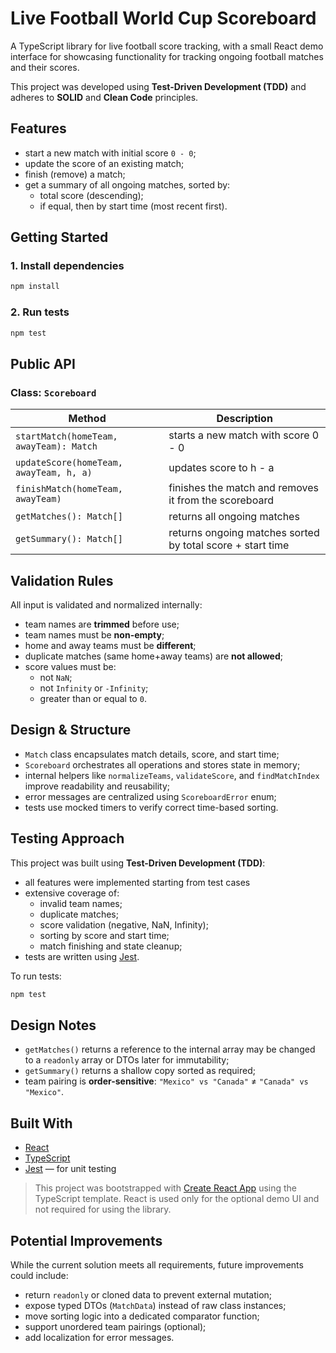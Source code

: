 # Live Football World Cup Scoreboard

A TypeScript library for live football score tracking, with a small React demo interface for showcasing functionality for tracking ongoing football matches and their scores.

This project was developed using **Test-Driven Development (TDD)** and adheres to **SOLID** and **Clean Code** principles.

## Features

- start a new match with initial score `0 - 0`;
- update the score of an existing match;
- finish (remove) a match;
- get a summary of all ongoing matches, sorted by:
    - total score (descending);
    - if equal, then by start time (most recent first).


## Getting Started

### 1. Install dependencies

```bash
npm install
```

### 2. Run tests

```bash
npm test
```


## Public API

### Class: `Scoreboard`

| Method                                     | Description                                                |
|-------------------------------------------|------------------------------------------------------------|
| `startMatch(homeTeam, awayTeam): Match`   | starts a new match with score 0 - 0                        |
| `updateScore(homeTeam, awayTeam, h, a)`   | updates score to h - a                                     |
| `finishMatch(homeTeam, awayTeam)`         | finishes the match and removes it from the scoreboard      |
| `getMatches(): Match[]`                   | returns all ongoing matches                                |
| `getSummary(): Match[]`                   | returns ongoing matches sorted by total score + start time |


## Validation Rules

All input is validated and normalized internally:

- team names are **trimmed** before use;
- team names must be **non-empty**;
- home and away teams must be **different**;
- duplicate matches (same home+away teams) are **not allowed**;
- score values must be:
    - not `NaN`;
    - not `Infinity` or `-Infinity`;
    - greater than or equal to `0`.


## Design & Structure

- `Match` class encapsulates match details, score, and start time;
- `Scoreboard` orchestrates all operations and stores state in memory;
- internal helpers like `normalizeTeams`, `validateScore`, and `findMatchIndex` improve readability and reusability;
- error messages are centralized using `ScoreboardError` enum;
- tests use mocked timers to verify correct time-based sorting.


## Testing Approach

This project was built using **Test-Driven Development (TDD)**:

- all features were implemented starting from test cases
- extensive coverage of:
    - invalid team names;
    - duplicate matches;
    - score validation (negative, NaN, Infinity);
    - sorting by score and start time;
    - match finishing and state cleanup;
- tests are written using [Jest](https://jestjs.io/).

To run tests:

```bash
npm test
```


## Design Notes

- `getMatches()` returns a reference to the internal array may be changed to a `readonly` array or DTOs later for immutability;
- `getSummary()` returns a shallow copy sorted as required;
- team pairing is **order-sensitive**: `"Mexico" vs "Canada"` ≠ `"Canada" vs "Mexico"`.


## Built With

- [React](https://reactjs.org/)
- [TypeScript](https://www.typescriptlang.org/)
- [Jest](https://jestjs.io/) — for unit testing

> This project was bootstrapped with [Create React App](https://github.com/facebook/create-react-app) using the TypeScript template. React is used only for the optional demo UI and not required for using the library.


## Potential Improvements

While the current solution meets all requirements, future improvements could include:

- return `readonly` or cloned data to prevent external mutation;
- expose typed DTOs (`MatchData`) instead of raw class instances;
- move sorting logic into a dedicated comparator function;
- support unordered team pairings (optional);
- add localization for error messages.
